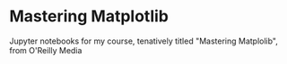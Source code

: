 # Mastering Matplotlib

Jupyter notebooks for my course, tenatively titled "Mastering Matplolib", from O'Reilly Media
